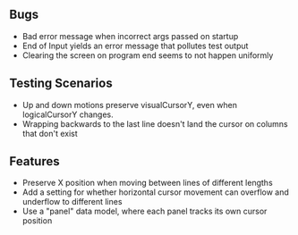 
## Bugs
- Bad error message when incorrect args passed on startup
- End of Input yields an error message that pollutes test output
- Clearing the screen on program end seems to not happen uniformly

## Testing Scenarios
- Up and down motions preserve visualCursorY, even when logicalCursorY changes.
- Wrapping backwards to the last line doesn't land the cursor on columns that don't exist


## Features
- Preserve X position when moving between lines of different lengths
- Add a setting for whether horizontal cursor movement can overflow and underflow to different lines
- Use a "panel" data model, where each panel tracks its own cursor position
